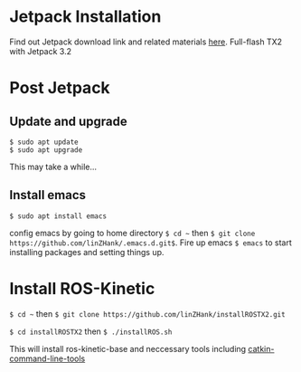 # Jetpack Installation

Find out Jetpack download link and related materials [here](https://developer.nvidia.com/embedded/jetpack). Full-flash TX2 with Jetpack 3.2

# Post Jetpack
## Update and upgrade
```
$ sudo apt update
$ sudo apt upgrade
```
This may take a while...

## Install emacs
`$ sudo apt install emacs`

config emacs by going to home directory `$ cd ~` then `$ git clone https://github.com/linZHank/.emacs.d.git$`. Fire up emacs `$ emacs` to start installing packages and setting things up.

# Install ROS-Kinetic
`$ cd ~` then `$ git clone https://github.com/linZHank/installROSTX2.git`

`$ cd installROSTX2` then `$ ./installROS.sh`

This will install ros-kinetic-base and neccessary tools including [catkin-command-line-tools](http://catkin-tools.readthedocs.io/en/latest/)
